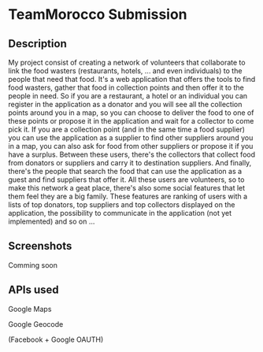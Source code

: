 # TeamMorocco Submission

## Description

My project consist of creating a network of volunteers that collaborate to link the food wasters (restaurants,  hotels, ... and even individuals) to the people that need that food.
It's a web application that offers the tools to find food wasters, gather that food in collection points and then offer it to the people in need.
So if you are a restaurant, a hotel or an individual you can register in the application as a donator and you will see all the collection points around you in a map, so you can choose to deliver the food to one of these points or propose it in the application and wait for a collector to come pick it.
If you are a collection point (and in the same time a food supplier) you can use the application as a supplier to find other suppliers around you in a map, you can also ask for food from other suppliers or propose it if you have a surplus.
Between these users, there's the collectors that collect food from donators or suppliers and carry it to destination suppliers.
And finally, there's the people that search the food that can use the application as a guest and find suppliers that offer it.
All these users are volunteers, so to make this network a geat place, there's also some social features that let them feel they are a big family. These features are ranking of users with a lists of top donators, top suppliers and top collectors displayed on the application, the possibility to communicate in the application (not yet implemented) and so on ...

## Screenshots

Comming soon

## APIs used

Google Maps

Google Geocode

(Facebook + Google OAUTH)
